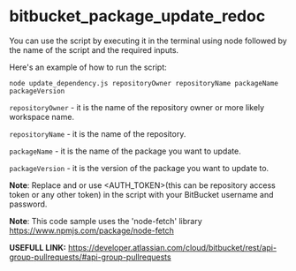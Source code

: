 # bitbucket_package_update_redoc

You can use the script by executing it in the terminal using node followed by the name of the script and the required inputs.


Here's an example of how to run the script:

`node update_dependency.js repositoryOwner repositoryName packageName packageVersion`

`repositoryOwner` - it is the name of the repository owner or more likely workspace name.

`repositoryName` - it is the name of the repository.

`packageName` - it is the name of the package you want to update.

`packageVersion` - it  is the version of the package you want to update to.

**Note**: Replace <username> and <password> or use <AUTH_TOKEN>(this can be repository access token or any other token) in the script with your BitBucket username and password.

**Note**: This code sample uses the 'node-fetch' library https://www.npmjs.com/package/node-fetch

**USEFULL LINK:**  https://developer.atlassian.com/cloud/bitbucket/rest/api-group-pullrequests/#api-group-pullrequests